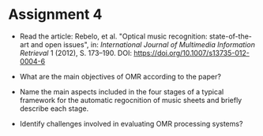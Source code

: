 # Assignment 4

- Read the article: Rebelo, et al. "Optical music recognition: state-of-the-art and open issues", in: *International Journal of Multimedia Information Retrieval* 1 (2012), S. 173–190. DOI: https://doi.org/10.1007/s13735-012-0004-6

- What are the main objectives of OMR according to the paper?

- Name the main aspects included in the four stages of a typical framework for the automatic regocnition of music sheets and briefly describe each stage.

- Identify challenges involved in evaluating OMR processing systems?

